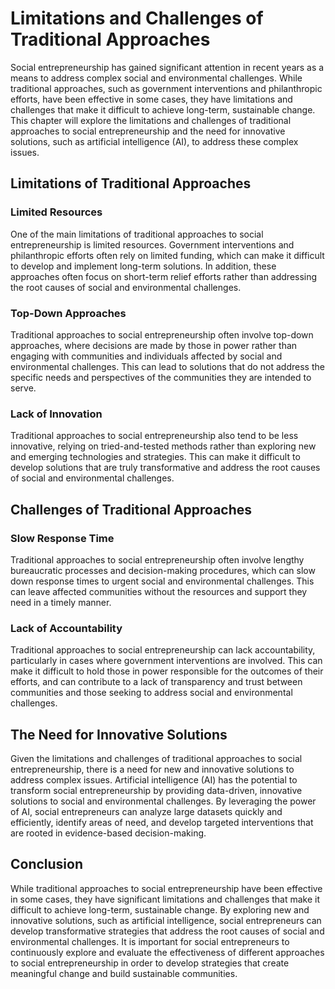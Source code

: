 Limitations and Challenges of Traditional Approaches
===========================================================================================

Social entrepreneurship has gained significant attention in recent years as a means to address complex social and environmental challenges. While traditional approaches, such as government interventions and philanthropic efforts, have been effective in some cases, they have limitations and challenges that make it difficult to achieve long-term, sustainable change. This chapter will explore the limitations and challenges of traditional approaches to social entrepreneurship and the need for innovative solutions, such as artificial intelligence (AI), to address these complex issues.

Limitations of Traditional Approaches
-------------------------------------

### Limited Resources

One of the main limitations of traditional approaches to social entrepreneurship is limited resources. Government interventions and philanthropic efforts often rely on limited funding, which can make it difficult to develop and implement long-term solutions. In addition, these approaches often focus on short-term relief efforts rather than addressing the root causes of social and environmental challenges.

### Top-Down Approaches

Traditional approaches to social entrepreneurship often involve top-down approaches, where decisions are made by those in power rather than engaging with communities and individuals affected by social and environmental challenges. This can lead to solutions that do not address the specific needs and perspectives of the communities they are intended to serve.

### Lack of Innovation

Traditional approaches to social entrepreneurship also tend to be less innovative, relying on tried-and-tested methods rather than exploring new and emerging technologies and strategies. This can make it difficult to develop solutions that are truly transformative and address the root causes of social and environmental challenges.

Challenges of Traditional Approaches
------------------------------------

### Slow Response Time

Traditional approaches to social entrepreneurship often involve lengthy bureaucratic processes and decision-making procedures, which can slow down response times to urgent social and environmental challenges. This can leave affected communities without the resources and support they need in a timely manner.

### Lack of Accountability

Traditional approaches to social entrepreneurship can lack accountability, particularly in cases where government interventions are involved. This can make it difficult to hold those in power responsible for the outcomes of their efforts, and can contribute to a lack of transparency and trust between communities and those seeking to address social and environmental challenges.

The Need for Innovative Solutions
---------------------------------

Given the limitations and challenges of traditional approaches to social entrepreneurship, there is a need for new and innovative solutions to address complex issues. Artificial intelligence (AI) has the potential to transform social entrepreneurship by providing data-driven, innovative solutions to social and environmental challenges. By leveraging the power of AI, social entrepreneurs can analyze large datasets quickly and efficiently, identify areas of need, and develop targeted interventions that are rooted in evidence-based decision-making.

Conclusion
----------

While traditional approaches to social entrepreneurship have been effective in some cases, they have significant limitations and challenges that make it difficult to achieve long-term, sustainable change. By exploring new and innovative solutions, such as artificial intelligence, social entrepreneurs can develop transformative strategies that address the root causes of social and environmental challenges. It is important for social entrepreneurs to continuously explore and evaluate the effectiveness of different approaches to social entrepreneurship in order to develop strategies that create meaningful change and build sustainable communities.

